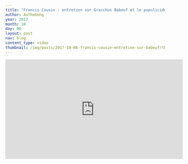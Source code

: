 ```yaml
---
title: "Francis Cousin : entretien sur Gracchus Babeuf et le populicide vendéen"
author: Aufhebung
year: 2017
month: 10
day: 06
layout: post
nav: blog
content_type: video
thumbnail: /img/posts/2017-10-06-francis-cousin-entretien-sur-babeuf/thumbnail.jpg
---
```


<div class="youtube-video">
    <iframe width="560" height="315"
        src="https://www.youtube-nocookie.com/embed/K_JrpJsVki8?rel=0"
        frameborder="0" allowfullscreen>
    </iframe>
</div>
